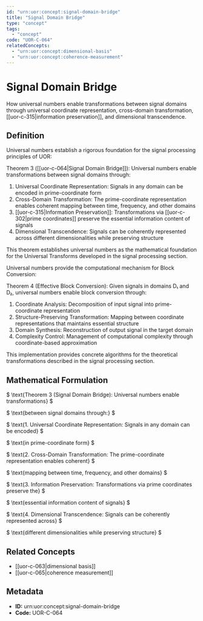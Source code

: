 ```yaml
---
id: "urn:uor:concept:signal-domain-bridge"
title: "Signal Domain Bridge"
type: "concept"
tags:
  - "concept"
code: "UOR-C-064"
relatedConcepts:
  - "urn:uor:concept:dimensional-basis"
  - "urn:uor:concept:coherence-measurement"
---
```


# Signal Domain Bridge

How universal numbers enable transformations between signal domains through universal coordinate representation, cross-domain transformation, [[uor-c-315|information preservation]], and dimensional transcendence.

## Definition

Universal numbers establish a rigorous foundation for the signal processing principles of UOR:

Theorem 3 ([[uor-c-064|Signal Domain Bridge]]): Universal numbers enable transformations between signal domains through:

1. Universal Coordinate Representation: Signals in any domain can be encoded in prime-coordinate form
2. Cross-Domain Transformation: The prime-coordinate representation enables coherent mapping between time, frequency, and other domains
3. [[uor-c-315|Information Preservation]]: Transformations via [[uor-c-302|prime coordinates]] preserve the essential information content of signals
4. Dimensional Transcendence: Signals can be coherently represented across different dimensionalities while preserving structure

This theorem establishes universal numbers as the mathematical foundation for the Universal Transforms developed in the signal processing section.

Universal numbers provide the computational mechanism for Block Conversion:

Theorem 4 (Effective Block Conversion): Given signals in domains D₁ and D₂, universal numbers enable block conversion through:

1. Coordinate Analysis: Decomposition of input signal into prime-coordinate representation
2. Structure-Preserving Transformation: Mapping between coordinate representations that maintains essential structure
3. Domain Synthesis: Reconstruction of output signal in the target domain
4. Complexity Control: Management of computational complexity through coordinate-based approximation

This implementation provides concrete algorithms for the theoretical transformations described in the signal processing section.

## Mathematical Formulation

$
\text{Theorem 3 (Signal Domain Bridge): Universal numbers enable transformations}
$

$
\text{between signal domains through:}
$

$
\text{1. Universal Coordinate Representation: Signals in any domain can be encoded}
$

$
\text{in prime-coordinate form}
$

$
\text{2. Cross-Domain Transformation: The prime-coordinate representation enables coherent}
$

$
\text{mapping between time, frequency, and other domains}
$

$
\text{3. Information Preservation: Transformations via prime coordinates preserve the}
$

$
\text{essential information content of signals}
$

$
\text{4. Dimensional Transcendence: Signals can be coherently represented across}
$

$
\text{different dimensionalities while preserving structure}
$

## Related Concepts

- [[uor-c-063|dimensional basis]]
- [[uor-c-065|coherence measurement]]

## Metadata

- **ID:** urn:uor:concept:signal-domain-bridge
- **Code:** UOR-C-064
